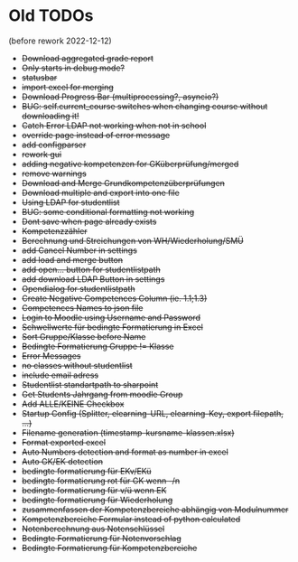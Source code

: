 # Old TODOs
(before rework 2022-12-12)
- ~~Download aggregated grade report~~
- ~~Only starts in debug mode?~~
- ~~statusbar~~
- ~~import excel for merging~~
- ~~Download Progress Bar (multiprocessing?, asyncio?)~~
- ~~BUG: self.current_course switches when changing course without downloading it!~~
- ~~Catch Error LDAP not working when not in school~~
- ~~override page instead of error message~~
- ~~add configparser~~
- ~~rework gui~~
- ~~adding negative kompetenzen for GKüberprüfung/merged~~
- ~~remove warnings~~
- ~~Download and Merge Grundkompetenzüberprüfungen~~
- ~~Download multiple and export into one file~~
- ~~Using LDAP for studentlist~~
- ~~BUG: some conditional formatting not working~~
- ~~Dont save when page already exists~~
- ~~Kompetenzzähler~~
- ~~Berechnung und Streichungen von WH/Wiederholung/SMÜ~~
- ~~add Cancel Number in settings~~
- ~~add load and merge button~~
- ~~add open... button for studentlistpath~~
- ~~add download LDAP Button in settings~~
- ~~Opendialog for studentlistpath~~
- ~~Create Negative Competences Column (ie. 1.1;1.3)~~
- ~~Competences Names to json file~~
- ~~Login to Moodle using Username and Password~~
- ~~Schwellwerte für bedingte Formatierung in Excel~~
- ~~Sort Gruppe/Klasse before Name~~
- ~~Bedingte Formatierung Gruppe != Klasse~~
- ~~Error Messages~~
- ~~no classes without studentlist~~
- ~~include email adress~~
- ~~Studentlist standartpath to sharpoint~~
- ~~Get Students Jahrgang from moodle Group~~
- ~~Add ALLE/KEINE Checkbox~~
- ~~Startup Config (Splitter, elearning-URL, elearning-Key, export filepath, ...)~~
- ~~Filename generation (timestamp-kursname-klassen.xlsx)~~
- ~~Format exported excel~~
- ~~Auto Numbers detection and format as number in excel~~
- ~~Auto GK/EK detection~~
- ~~bedingte formatierung für EKv/EKü~~
- ~~bedingte formatierung rot für GK wenn -/n~~
- ~~bedingte formatierung für v/ü wenn EK~~
- ~~bedingte formatierung für Wiederholung~~
- ~~zusammenfassen der Kompetenzbereiche abhängig von Modulnummer~~
- ~~Kompetenzbereiche Formular instead of python calculated~~
- ~~Notenberechnung aus Notenschlüssel~~
- ~~Bedingte Formatierung für Notenvorschlag~~
- ~~Bedingte Formatierung für Kompetenzbereiche~~
